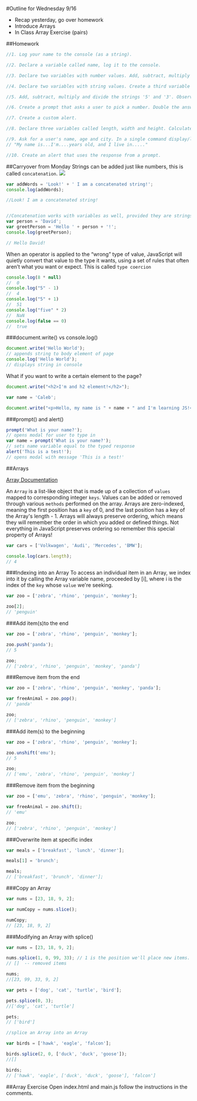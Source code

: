 #Outline for Wednesday 9/16
- Recap yesterday, go over homework
- Introduce Arrays
- In Class Array Exercise (pairs)

##Homework
```javascript
//1. Log your name to the console (as a string).

//2. Declare a variable called name, log it to the console.

//3. Declare two variables with number values. Add, subtract, multiply and divide them.

//4. Declare two variables with string values. Create a third variable that concatenates them.

//5. Add, subtract, multiply and divide the strings '5' and '3'. Observe and explain the results.

//6. Create a prompt that asks a user to pick a number. Double the answer.

//7. Create a custom alert.

//8. Declare three variables called length, width and height. Calculate area and volume.

//9. Ask for a user's name, age and city. In a single command display/log the sentence:
// "My name is...I'm....years old, and I live in....."

//10. Create an alert that uses the response from a prompt.
```
##Carryover from Monday
Strings can be added just like numbers, this is called `concatenation`.
![](http://www.reactiongifs.com/r/com.gif)
```javascript
var addWords = 'Look!' + ' I am a concatenated string!';
console.log(addWords);

//Look! I am a concatenated string!


//Concatenation works with variables as well, provided they are strings.
var person = 'David';
var greetPerson = 'Hello ' + person + '!';
console.log(greetPerson);

// Hello David!
```
When an operator is applied to the “wrong” type of value, JavaScript will quietly convert that value to the type it wants, using a set of rules that often aren’t what you want or expect. This is called `type coercion`

```javascript
console.log(8 * null)
//  0
console.log("5" - 1)
//  4
console.log("5" + 1)
//  51
console.log("five" * 2)
//  NaN
console.log(false == 0)
//  true

```
###document.write() vs console.log()
```javascript
document.write('Hello World');
// appends string to body element of page
console.log('Hello World');
// displays string in console
```
What if you want to write a certain element to the page?
```javascript
document.write("<h2>I'm and h2 element!</h2>");

var name = 'Caleb';

document.write("<p>Hello, my name is " + name + " and I'm learning JS!</p>");
```

###prompt() and alert()
```javascript
prompt('What is your name?');
// opens modal for user to type in
var name = prompt('What is your name?');
// sets name variable equal to the typed response
alert('This is a test!');
// opens modal with message 'This is a test!'
```


##Arrays

[Array Documentation](https://developer.mozilla.org/en-US/docs/Web/JavaScript/Reference/Global_Objects/Array)

An `Array` is a list-like object that is made up of a collection of `values` mapped to corresponding integer `keys`. Values can be added or removed through various `methods` performed on the array. Arrays are zero-indexed, meaning the first position has a `key` of 0, and the last position has a key of the Array's length - 1. Arrays will always preserve ordering, which means they will remember the order in which you added or defined things. Not everything in JavaScript preserves ordering so remember this special property of Arrays!

```javascript
var cars = ['Volkwagen', 'Audi', 'Mercedes', 'BMW'];

console.log(cars.length);
// 4
```
###Indexing into an Array
To access an individual item in an Array, we index into it by calling the Array variable name, proceeded by [i], where i is the index of the `key` whose `value` we're seeking.

```javascript
var zoo = ['zebra', 'rhino', 'penguin', 'monkey'];

zoo[2];
// 'penguin'
```
###Add item(s)to the end
```javascript
var zoo = ['zebra', 'rhino', 'penguin', 'monkey'];

zoo.push('panda');
// 5

zoo;
// ['zebra', 'rhino', 'penguin', 'monkey', 'panda']
```
###Remove item from the end
```javascript
var zoo = ['zebra', 'rhino', 'penguin', 'monkey', 'panda'];

var freeAnimal = zoo.pop();
// 'panda'

zoo;
// ['zebra', 'rhino', 'penguin', 'monkey']
```
###Add item(s) to the beginning
```javascript
var zoo = ['zebra', 'rhino', 'penguin', 'monkey'];

zoo.unshift('emu');
// 5

zoo;
// ['emu', 'zebra', 'rhino', 'penguin', 'monkey']
```
###Remove item from the beginning
```javascript
var zoo = ['emu', 'zebra', 'rhino', 'penguin', 'monkey'];

var freeAnimal = zoo.shift();
// 'emu'

zoo;
// ['zebra', 'rhino', 'penguin', 'monkey']
```
###Overwrite item at specific index
```javascript
var meals = ['breakfast', 'lunch', 'dinner'];

meals[1] = 'brunch';

meals;
// ['breakfast', 'brunch', 'dinner'];
```
###Copy an Array
```javascript
var nums = [23, 18, 9, 2];

var numCopy = nums.slice();

numCopy;
// [23, 18, 9, 2]

```
###Modifying an Array with splice()
```javascript
var nums = [23, 18, 9, 2];

nums.splice(1, 0, 99, 33); // 1 is the position we'll place new items. 0 is how many items we're removing. 99, 33 are the items we're adding
// []  -- removed items

nums;
//[23, 99, 33, 9, 2]

var pets = ['dog', 'cat', 'turtle', 'bird'];

pets.splice(0, 3);
//['dog', 'cat', 'turtle']

pets;
// ['bird']

//splice an Array into an Array

var birds = ['hawk', 'eagle', 'falcon'];

birds.splice(2, 0, ['duck', 'duck', 'goose']);
//[]

birds;
// ['hawk', 'eagle', ['duck', 'duck', 'goose'], 'falcon']
```
##Array Exercise
Open index.html and main.js follow the instructions in the comments.
